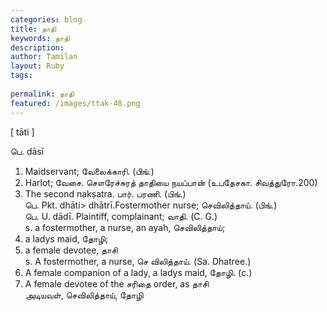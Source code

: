 ```yaml
---
categories: blog
title: தாதி
keywords: தாதி
description: 
author: Tamilan
layout: Ruby
tags: 
 
permalink: தாதி
featured: /images/ttak-48.png
---
```

  
[ tāti ]  
  
பெ. dāsī  
1. Maidservant; வேலைக்காரி. (பிங்.)  
2. Harlot; வேசை. சௌரேச்சுரத் தாதியை நயப்பான் (உபதேசகா. சிவத்துரோ.200)  
3. The second nakṣatra. பார். பரணி. (பிங்.)  
பெ. Pkt. dhāti> dhātrī.Fostermother nurse; செவிலித்தாய். (பிங்.)  
பெ. U. dādī. Plaintiff, complainant; வாதி. (C. G.)  
s. a fostermother, a nurse, an ayah, செவிலித்தாய்;  
2. a ladys maid, தோழி;  
3. a female devotee, தாசி  
s. A fostermother, a nurse, செ விலித்தாய். (Sa. Dhatree.)  
2. A female companion of a lady, a ladys maid, தோழி. (c.)  
3. A female devotee of the சரிதை order, as தாசி  
அடியவள், செவிலித்தாய், தோழி